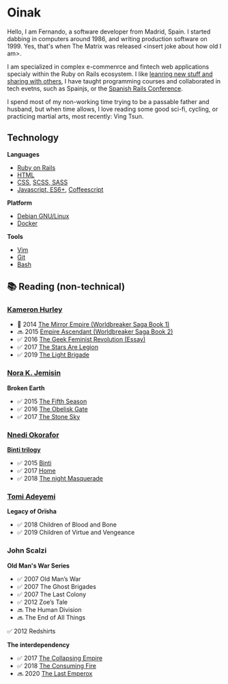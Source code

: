 
# Oinak

Hello, I am Fernando, a software developer from Madrid, Spain. I started dabbing
in computers around 1986, and writing production software on 1999.
Yes, that's when The Matrix was released &lt;insert joke about how old I am&gt;.

I am specialized in complex e-commenrce and fintech web applications specialy
within the Ruby on Rails ecosystem.
I like [leanring new stuff and sharing with others](https://dev.to/oinak/),
I have taught programming courses and collaborated in tech evetns, such as 
Spainjs, or the [Spanish Rails Conference](http://conferenciaror.es/).

I spend most of my non-working time trying to be a passable father and husband,
but when time allows, I love reading some good sci-fi, cycling, or practicing
martial arts, most recently: Ving Tsun.

## Technology

**Languages**
- [Ruby on Rails](http://www.rubyonrails.org)
- [HTML](https://en.wikipedia.org/wiki/HTML)
- [CSS](https://en.wikipedia.org/wiki/Cascading_Style_Sheets), [SCSS, SASS](https://sass-lang.com/)
- [Javascript, ES6+](https://en.wikipedia.org/wiki/ECMAScript), [Coffeescript](https://coffeescript.org/)

**Platform**
- [Debian GNU/Linux](http://www.debian.org)
- [Docker](https://www.docker.com)

**Tools**
- [Vim](https://www.vim.org/)
- [Git](https://git-scm.com/)
- [Bash](https://www.gnu.org/software/bash/)

## 📚 Reading (non-technical)

### [Kameron Hurley](https://www.kameronhurley.com/)

- 🚧 2014 [The Mirror Empire (Worldbreaker Saga Book 1)](https://www.amazon.com/dp/B00IQQUYVK/ref=cm_sw_r_tw_dp_x_f0elFbMB75HYC)
- 🔜 2015 [Empire Ascendant (Worldbreaker Saga Book 2)](https://www.amazon.com/dp/B00S3OVU7W/ref=cm_sw_r_tw_dp_x_bHelFbDEN5ZFM)
- ✅ 2016 [The Geek Feminist Revolution (Essay)](https://play.google.com/store/books/details/Kameron_Hurley_The_Geek_Feminist_Revolution?id=DN6UCgAAQBAJ)
- ✅ 2017 [The Stars Are Legion](https://play.google.com/store/books/details/Kameron_Hurley_The_Stars_Are_Legion?id=AcmJCwAAQBAJ)
- ✅ 2019 [The Light Brigade](https://play.google.com/store/books/details/Kameron_Hurley_The_Light_Brigade?id=EdRrDwAAQBAJ)

### [Nora K. Jemisin](http://nkjemisin.com/)

**Broken Earth**

- ✅ 2015 [The Fifth Season](http://nkjemisin.com/books/the-fifth-season/)
- ✅ 2016 [The Obelisk Gate](http://nkjemisin.com/books/book-two-the-obelisk-gate/)
- ✅ 2017 [The Stone Sky](http://nkjemisin.com/books/the-stone-sky/)

### [Nnedi Okorafor](http://www.nnedi.com/)

**[Binti trilogy](http://www.nnedi.com/books/binti.html)**
- ✅ 2015 [Binti](https://www.amazon.com/Binti-Nnedi-Okorafor/dp/0765385252/ref=pd_bxgy_14_img_2?_encoding=UTF8&psc=1&refRID=DME4A1VNYJ0NYTW3XY3N)
- ✅ 2017 [Home](https://www.amazon.com/Binti-Home-Nnedi-Okorafor/dp/0765393115/ref=sr_1_1?ie=UTF8&qid=1485703444&sr=8-1)
- ✅ 2018 [The night Masquerade](https://www.amazon.com/Binti-Night-Masquerade-Book/dp/B07C5R18TP)

### [Tomi Adeyemi](https://www.tomiadeyemi.com/)
**Legacy of Orïsha**
- ✅ 2018 Children of Blood and Bone
- ✅ 2019 Children of Virtue and Vengeance


### John Scalzi

**Old Man's War Series**
- ✅ 2007 Old Man’s War
- ✅ 2007 The Ghost Brigades
- ✅ 2007 The Last Colony
- ✅ 2012 Zoe’s Tale
- 🔜 The Human Division
- 🔜 The End of All Things

✅ 2012 Redshirts 

**The interdependency**
- ✅ 2017 [The Collapsing Empire](https://www.amazon.com/dp/B01F20E7CO/ref=cm_sw_r_tw_dp_x_9kflFbSQ2JBT1)
- ✅ 2018 [The Consuming Fire](https://www.amazon.com/dp/B078X255Y1/ref=cm_sw_r_tw_dp_x_YmflFbV62BW59)
- 🔜 2020 [The Last Emperox](https://www.amazon.com/dp/B07QPGW9FS/ref=cm_sw_r_tw_dp_x_8nflFbK8G0Z7Z)
